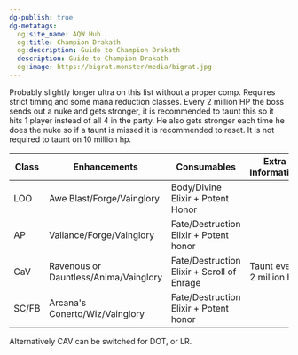 ```yaml
---
dg-publish: true
dg-metatags:
  og:site_name: AQW Hub
  og:title: Champion Drakath
  og:description: Guide to Champion Drakath
  description: Guide to Champion Drakath
  og:image: https://bigrat.monster/media/bigrat.jpg
---
```

Probably slightly longer ultra on this list without a proper comp. Requires strict timing and some mana reduction classes. Every 2 million HP the boss sends out a nuke and gets stronger, it is recommended to taunt this so it hits 1 player instead of all 4 in the party. He also gets stronger each time he does the nuke so if a taunt is missed it is recommended to reset. It is not required to taunt on 10 million hp.

| Class | Enhancements                          | Consumables                                | Extra Information        |
| ----- | ------------------------------------- | ------------------------------------------ | ------------------------ |
| LOO   | Awe Blast/Forge/Vainglory             | Body/Divine Elixir + Potent Honor          |                          |
| AP    | Valiance/Forge/Vainglory              | Fate/Destruction Elixir + Potent honor     |                          |
| CaV   | Ravenous or Dauntless/Anima/Vainglory | Fate/Destruction Elixir + Scroll of Enrage | Taunt every 2 million hp |
| SC/FB | Arcana's Conerto/Wiz/Vainglory        | Fate/Destruction Elixir + Potent honor     |                          |

Alternatively CAV can be switched for DOT, or LR.
